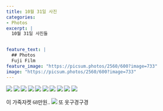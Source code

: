 ```yaml
---
title: 10월 31일 사진
categories:
- Photos
excerpt: |
  10월 31일 사진들


feature_text: |
  ## Photos
  Fuji Film
feature_image: "https://picsum.photos/2560/600?image=733"
image: "https://picsum.photos/2560/600?image=733"
---
```

<style type="text/css"> 
@font-face {
    font-family: 'GmarketSansMedium';
    src: url('https://cdn.jsdelivr.net/gh/projectnoonnu/noonfonts_2001@1.1/GmarketSansMedium.woff') format('woff');
    font-weight: normal;
    font-style: normal;
}
body{
font-family: 'GmarketSansMedium';
}
</style>
<img src = "https://smu-capstone-bucket1.s3.ap-northeast-2.amazonaws.com/blog_images_1/10%3A31/1.JPG">

<img src = "https://smu-capstone-bucket1.s3.ap-northeast-2.amazonaws.com/blog_images_1/10%3A31/2.JPG">

<img src = "https://smu-capstone-bucket1.s3.ap-northeast-2.amazonaws.com/blog_images_1/10%3A31/3.JPG">
<img src = "https://smu-capstone-bucket1.s3.ap-northeast-2.amazonaws.com/blog_images_1/10%3A31/4.JPG">
<img src = "https://smu-capstone-bucket1.s3.ap-northeast-2.amazonaws.com/blog_images_1/10%3A31/5.JPG">
<img src = "https://smu-capstone-bucket1.s3.ap-northeast-2.amazonaws.com/blog_images_1/10%3A31/6.JPG">
<img src = "https://smu-capstone-bucket1.s3.ap-northeast-2.amazonaws.com/blog_images_1/10%3A31/7.JPG">
<img src = "https://smu-capstone-bucket1.s3.ap-northeast-2.amazonaws.com/blog_images_1/10%3A31/8.JPG">
<img src = "https://smu-capstone-bucket1.s3.ap-northeast-2.amazonaws.com/blog_images_1/10%3A31/9.JPG">
<img src = "https://smu-capstone-bucket1.s3.ap-northeast-2.amazonaws.com/blog_images_1/10%3A31/10.JPG">



이 가죽자켓 68만원..
<img src = "https://smu-capstone-bucket1.s3.ap-northeast-2.amazonaws.com/blog_images_1/10%3A31/11.JPG">
또 옷구경구경
